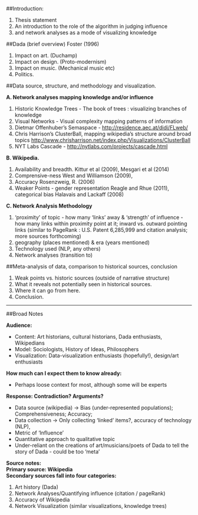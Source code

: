 ##Introduction:
  1. Thesis statement
  2. An introduction to the role of the algorithm in judging influence
  3. and network analyses as a mode of visualizing knowledge

##Dada (brief overview) Foster (1996)
  1. Impact on art. (Duchamp)
  2. Impact on design. (Proto-modernism)
  3. Impact on music. (Mechanical music etc)
  4. Politics.

##Data source, structure, and methodology and visualization.

**A. Network analyses mapping knowledge and/or influence**
  1. Historic Knowledge Trees - The book of trees : visualizing branches of knowledge
  2. Visual Networks - Visual complexity mapping patterns of information
  3. Dietmar Offenhuber’s Semaspace - http://residence.aec.at/didi/FLweb/
  4. Chris Harrison’s ClusterBall, mapping wikipedia’s structure around broad topics http://www.chrisharrison.net/index.php/Visualizations/ClusterBall
  5. NYT Labs Cascade - http://nytlabs.com/projects/cascade.html

**B. Wikipedia.**
  1. Availability and breadth. Kittur et al (2009), Mesgari et al (2014)
  2. Comprensive-ness West and Williamson (2009),
  3. Accuracy Rosenzweig, R. (2006)
  4. Weaker Points - gender representation Reagle and Rhue (2011), categorical bias Halavais and Lackaff (2008)

**C. Network Analysis Methodology**
  1. ‘proximity’ of topic - how many ‘links’ away & ‘strength’ of influence - how many links within proximity point at it; inward vs. outward pointing links (similar to PageRank : U.S. Patent 6,285,999 and citation analysis; more sources forthcoming)
  2. geography (places mentioned) & era (years mentioned)
  3. Technology used (NLP, any others)
  4. Network analyses (transition to)

##Meta-analysis of data, comparison to historical sources, conclusion
  1. Weak points vs. historic sources (outside of narrative structure)
  2. What it reveals not potentially seen in historical sources.
  3. Where it can go from here.
  4. Conclusion.

___

##Broad Notes

**Audience:**
- Content: Art historians, cultural historians, Dada enthusiasts, Wikipedians
- Model: Sociologists, History of Ideas, Philosophers
- Visualization: Data-visualization enthusiasts (hopefully!), design/art enthusiasts

**How much can I expect them to know already:**
- Perhaps loose context for most, although some will be experts

**Response: Contradiction? Arguments?**
- Data source (wikipedia) -> Bias (under-represented populations); Comprehensiveness; Accuracy;
- Data collection -> Only collecting ‘linked’ items?, accuracy of technology (NLP),
- Metric of ‘Influence’
- Quantitative approach to qualitative topic
- Under-reliant on the creations of art/musicians/poets of Dada to tell the story of Dada - could be too ‘meta’

**Source notes:**<br />
**Primary source: Wikipedia**<br />
**Secondary sources fall into four categories:**<br />
1. Art history (Dada)
2. Network Analyses/Quantifying influence (citation / pageRank)
3. Accuracy of Wikipedia
4. Network Visualization (similar visualizations, knowledge trees)

